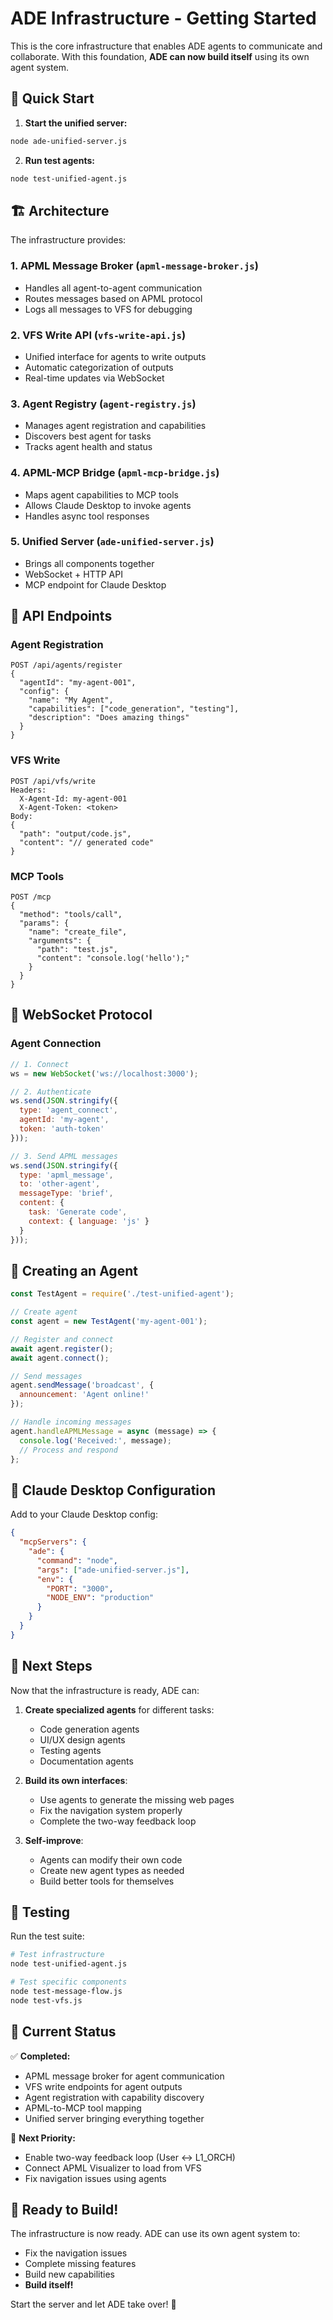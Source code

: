 # ADE Infrastructure - Getting Started

This is the core infrastructure that enables ADE agents to communicate and collaborate. With this foundation, **ADE can now build itself** using its own agent system.

## 🚀 Quick Start

1. **Start the unified server:**
```bash
node ade-unified-server.js
```

2. **Run test agents:**
```bash
node test-unified-agent.js
```

## 🏗️ Architecture

The infrastructure provides:

### 1. **APML Message Broker** (`apml-message-broker.js`)
- Handles all agent-to-agent communication
- Routes messages based on APML protocol
- Logs all messages to VFS for debugging

### 2. **VFS Write API** (`vfs-write-api.js`)
- Unified interface for agents to write outputs
- Automatic categorization of outputs
- Real-time updates via WebSocket

### 3. **Agent Registry** (`agent-registry.js`)
- Manages agent registration and capabilities
- Discovers best agent for tasks
- Tracks agent health and status

### 4. **APML-MCP Bridge** (`apml-mcp-bridge.js`)
- Maps agent capabilities to MCP tools
- Allows Claude Desktop to invoke agents
- Handles async tool responses

### 5. **Unified Server** (`ade-unified-server.js`)
- Brings all components together
- WebSocket + HTTP API
- MCP endpoint for Claude Desktop

## 📡 API Endpoints

### Agent Registration
```http
POST /api/agents/register
{
  "agentId": "my-agent-001",
  "config": {
    "name": "My Agent",
    "capabilities": ["code_generation", "testing"],
    "description": "Does amazing things"
  }
}
```

### VFS Write
```http
POST /api/vfs/write
Headers: 
  X-Agent-Id: my-agent-001
  X-Agent-Token: <token>
Body:
{
  "path": "output/code.js",
  "content": "// generated code"
}
```

### MCP Tools
```http
POST /mcp
{
  "method": "tools/call",
  "params": {
    "name": "create_file",
    "arguments": {
      "path": "test.js",
      "content": "console.log('hello');"
    }
  }
}
```

## 🔌 WebSocket Protocol

### Agent Connection
```javascript
// 1. Connect
ws = new WebSocket('ws://localhost:3000');

// 2. Authenticate
ws.send(JSON.stringify({
  type: 'agent_connect',
  agentId: 'my-agent',
  token: 'auth-token'
}));

// 3. Send APML messages
ws.send(JSON.stringify({
  type: 'apml_message',
  to: 'other-agent',
  messageType: 'brief',
  content: {
    task: 'Generate code',
    context: { language: 'js' }
  }
}));
```

## 🤖 Creating an Agent

```javascript
const TestAgent = require('./test-unified-agent');

// Create agent
const agent = new TestAgent('my-agent-001');

// Register and connect
await agent.register();
await agent.connect();

// Send messages
agent.sendMessage('broadcast', {
  announcement: 'Agent online!'
});

// Handle incoming messages
agent.handleAPMLMessage = async (message) => {
  console.log('Received:', message);
  // Process and respond
};
```

## 🔧 Claude Desktop Configuration

Add to your Claude Desktop config:

```json
{
  "mcpServers": {
    "ade": {
      "command": "node",
      "args": ["ade-unified-server.js"],
      "env": {
        "PORT": "3000",
        "NODE_ENV": "production"
      }
    }
  }
}
```

## 🚀 Next Steps

Now that the infrastructure is ready, ADE can:

1. **Create specialized agents** for different tasks:
   - Code generation agents
   - UI/UX design agents
   - Testing agents
   - Documentation agents

2. **Build its own interfaces**:
   - Use agents to generate the missing web pages
   - Fix the navigation system properly
   - Complete the two-way feedback loop

3. **Self-improve**:
   - Agents can modify their own code
   - Create new agent types as needed
   - Build better tools for themselves

## 🧪 Testing

Run the test suite:
```bash
# Test infrastructure
node test-unified-agent.js

# Test specific components
node test-message-flow.js
node test-vfs.js
```

## 🎯 Current Status

✅ **Completed:**
- APML message broker for agent communication
- VFS write endpoints for agent outputs
- Agent registration with capability discovery
- APML-to-MCP tool mapping
- Unified server bringing everything together

🚧 **Next Priority:**
- Enable two-way feedback loop (User ↔ L1_ORCH)
- Connect APML Visualizer to load from VFS
- Fix navigation issues using agents

## 🎉 Ready to Build!

The infrastructure is now ready. ADE can use its own agent system to:
- Fix the navigation issues
- Complete missing features
- Build new capabilities
- **Build itself!**

Start the server and let ADE take over! 🚀